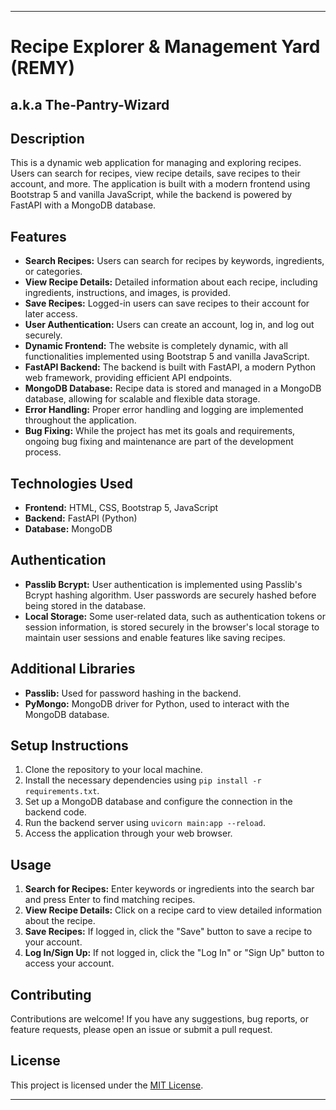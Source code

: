 
---

# Recipe Explorer & Management Yard (REMY)

## a.k.a The-Pantry-Wizard

## Description

This is a dynamic web application for managing and exploring recipes. Users can search for recipes, view recipe details, save recipes to their account, and more. The application is built with a modern frontend using Bootstrap 5 and vanilla JavaScript, while the backend is powered by FastAPI with a MongoDB database.

## Features

- **Search Recipes:** Users can search for recipes by keywords, ingredients, or categories.
- **View Recipe Details:** Detailed information about each recipe, including ingredients, instructions, and images, is provided.
- **Save Recipes:** Logged-in users can save recipes to their account for later access.
- **User Authentication:** Users can create an account, log in, and log out securely.
- **Dynamic Frontend:** The website is completely dynamic, with all functionalities implemented using Bootstrap 5 and vanilla JavaScript.
- **FastAPI Backend:** The backend is built with FastAPI, a modern Python web framework, providing efficient API endpoints.
- **MongoDB Database:** Recipe data is stored and managed in a MongoDB database, allowing for scalable and flexible data storage.
- **Error Handling:** Proper error handling and logging are implemented throughout the application.
- **Bug Fixing:** While the project has met its goals and requirements, ongoing bug fixing and maintenance are part of the development process.

## Technologies Used

- **Frontend:** HTML, CSS, Bootstrap 5, JavaScript
- **Backend:** FastAPI (Python)
- **Database:** MongoDB

## Authentication

- **Passlib Bcrypt:** User authentication is implemented using Passlib's Bcrypt hashing algorithm. User passwords are securely hashed before being stored in the database.
- **Local Storage:** Some user-related data, such as authentication tokens or session information, is stored securely in the browser's local storage to maintain user sessions and enable features like saving recipes.

## Additional Libraries

- **Passlib:** Used for password hashing in the backend.
- **PyMongo:** MongoDB driver for Python, used to interact with the MongoDB database.

## Setup Instructions

1. Clone the repository to your local machine.
2. Install the necessary dependencies using `pip install -r requirements.txt`.
3. Set up a MongoDB database and configure the connection in the backend code.
4. Run the backend server using `uvicorn main:app --reload`.
5. Access the application through your web browser.

## Usage

1. **Search for Recipes:** Enter keywords or ingredients into the search bar and press Enter to find matching recipes.
2. **View Recipe Details:** Click on a recipe card to view detailed information about the recipe.
3. **Save Recipes:** If logged in, click the "Save" button to save a recipe to your account.
4. **Log In/Sign Up:** If not logged in, click the "Log In" or "Sign Up" button to access your account.

## Contributing

Contributions are welcome! If you have any suggestions, bug reports, or feature requests, please open an issue or submit a pull request.

## License

This project is licensed under the [MIT License](LICENSE).

---
